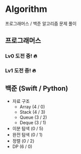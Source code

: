 # Algorithm

프로그래머스 / 백준 알고리즘 문제 풀이

## 프로그래머스
### Lv0 도전 중! 🔥
### Lv1 도전 중! 🔥

## 백준 (Swift / Python)
- 자료 구조
  - Array (4 / 0)
  - Stack (4 / 3)
  - Queue (3 / 2)
  - Deque (3 / 1)
- 이분 탐색 (0 / 5)
- 완전 탐색 (0 / 1)
- 정렬 (0 / 2)
- DP (6 / 0)
